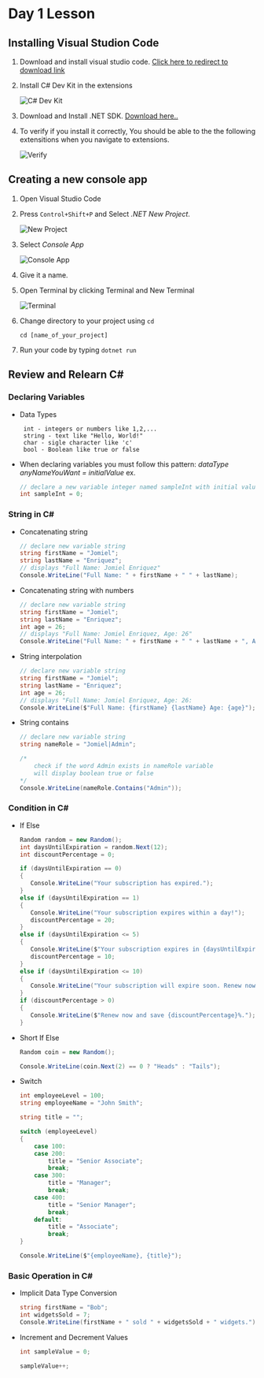 # Day 1 Lesson

## Installing Visual Studion Code
 1. Download and install visual studio code. [Click here to redirect to download link](https://code.visualstudio.com/download)
 2. Install C# Dev Kit in the extensions

    ![C# Dev Kit](../Images/DevKit.png)
 
 3. Download and Install .NET SDK. [Download here..](https://dotnet.microsoft.com/en-us/download)
 4. To verify if you install it correctly, You should be able to the the following extensitions when you navigate to extensions.

    ![Verify](../Images/Extensions.png)

## Creating a new console app
 1. Open Visual Studio Code
 2. Press `Control+Shift+P` and Select *.NET New Project*.

    ![New Project](../Images/dotNETNewProject.png)

 3. Select *Console App*

    ![Console App](../Images/consoleApp.png)

 4. Give it a name.
 5. Open Terminal by clicking Terminal and New Terminal

    ![Terminal](../Images/Terminal.png)

 6. Change directory to your project using `cd`
    ```
    cd [name_of_your_project]
    ```
 7. Run your code by typing `dotnet run`


## Review and Relearn C#
### Declaring Variables
 - Data Types
   ```
    int - integers or numbers like 1,2,...
    string - text like "Hello, World!"
    char - sigle character like 'c'
    bool - Boolean like true or false
   ```

 - When declaring variables you must follow this pattern: *dataType anyNameYouWant = initialValue*
    ex.
    ```c#
    // declare a new variable integer named sampleInt with initial value of zero
    int sampleInt = 0;
    ```
### String in C#
 - Concatenating string
    ```c#
    // declare new variable string
    string firstName = "Jomiel";
    string lastName = "Enriquez";
    // displays "Full Name: Jomiel Enriquez"
    Console.WriteLine("Full Name: " + firstName + " " + lastName);
    ```
 - Concatenating string with numbers
    ```c#
    // declare new variable string
    string firstName = "Jomiel";
    string lastName = "Enriquez";
    int age = 26;
    // displays "Full Name: Jomiel Enriquez, Age: 26"
    Console.WriteLine("Full Name: " + firstName + " " + lastName + ", Age: " + age);
    ```
 - String interpolation
    ```c#
    // declare new variable string
    string firstName = "Jomiel";
    string lastName = "Enriquez";
    int age = 26;
    // displays "Full Name: Jomiel Enriquez, Age: 26:
    Console.WriteLine($"Full Name: {firstName} {lastName} Age: {age}");
    ```
 - String contains
    ```c#
    // declare new variable string
    string nameRole = "Jomiel|Admin";
    
    /*
        check if the word Admin exists in nameRole variable
        will display boolean true or false
    */
    Console.WriteLine(nameRole.Contains("Admin"));
    ```

### Condition in C#
 - If Else
    ```c#
    Random random = new Random();
    int daysUntilExpiration = random.Next(12);
    int discountPercentage = 0;

    if (daysUntilExpiration == 0)
    {
       Console.WriteLine("Your subscription has expired.");
    }
    else if (daysUntilExpiration == 1)
    {
       Console.WriteLine("Your subscription expires within a day!");
       discountPercentage = 20;
    }
    else if (daysUntilExpiration <= 5)
    {
       Console.WriteLine($"Your subscription expires in {daysUntilExpiration} days.");
       discountPercentage = 10;
    }
    else if (daysUntilExpiration <= 10)
    {
       Console.WriteLine("Your subscription will expire soon. Renew now!");
    }
    if (discountPercentage > 0)
    {
       Console.WriteLine($"Renew now and save {discountPercentage}%.");
    }
    ```

 - Short If Else
    ```C#
    Random coin = new Random();

    Console.WriteLine(coin.Next(2) == 0 ? "Heads" : "Tails");
    ```
 - Switch
    ```c#
    int employeeLevel = 100;
    string employeeName = "John Smith";

    string title = "";

    switch (employeeLevel)
    {
        case 100:
        case 200:
            title = "Senior Associate";
            break;
        case 300:
            title = "Manager";
            break;
        case 400:
            title = "Senior Manager";
            break;
        default:
            title = "Associate";
            break;
    }

    Console.WriteLine($"{employeeName}, {title}");
    ```

### Basic Operation in C#
 - Implicit Data Type Conversion
    ```c#
    string firstName = "Bob";
    int widgetsSold = 7;
    Console.WriteLine(firstName + " sold " + widgetsSold + " widgets.");
    ```

 - Increment and Decrement Values
    ```c#
    int sampleValue = 0;

    sampleValue++;
    ```
